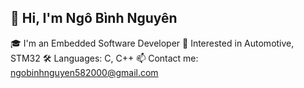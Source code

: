 ## 👋 Hi, I'm Ngô Bình Nguyên

🎓 I'm an Embedded Software Developer
🚗 Interested in Automotive, STM32
🛠️ Languages: C, C++
📫 Contact me: ngobinhnguyen582000@gmail.com
